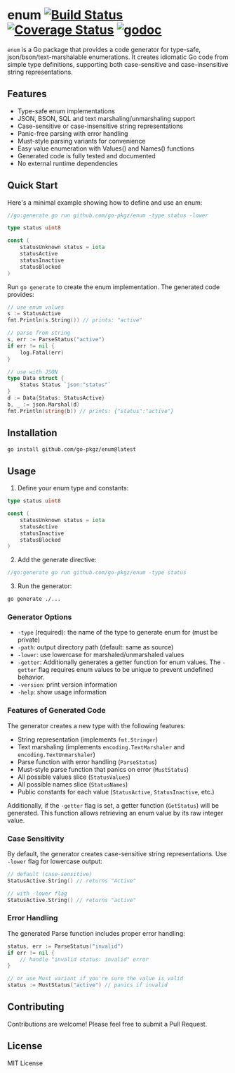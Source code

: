 # enum [![Build Status](https://github.com/go-pkgz/enum/workflows/build/badge.svg)](https://github.com/go-pkgz/enum/actions) [![Coverage Status](https://coveralls.io/repos/github/go-pkgz/enum/badge.svg?branch=master)](https://coveralls.io/github/go-pkgz/enum?branch=master) [![godoc](https://godoc.org/github.com/go-pkgz/enum?status.svg)](https://godoc.org/github.com/go-pkgz/enum)


`enum` is a Go package that provides a code generator for type-safe, json/bson/text-marshalable enumerations. It creates idiomatic Go code from simple type definitions, supporting both case-sensitive and case-insensitive string representations.

## Features

- Type-safe enum implementations
- JSON, BSON, SQL and text marshaling/unmarshaling support
- Case-sensitive or case-insensitive string representations
- Panic-free parsing with error handling
- Must-style parsing variants for convenience
- Easy value enumeration with Values() and Names() functions
- Generated code is fully tested and documented
- No external runtime dependencies

## Quick Start

Here's a minimal example showing how to define and use an enum:

```go
//go:generate go run github.com/go-pkgz/enum -type status -lower

type status uint8

const (
    statusUnknown status = iota
    statusActive
    statusInactive
    statusBlocked
)
```

Run `go generate` to create the enum implementation. The generated code provides:

```go
// use enum values
s := StatusActive
fmt.Println(s.String()) // prints: "active"

// parse from string
s, err := ParseStatus("active")
if err != nil {
    log.Fatal(err)
}

// use with JSON
type Data struct {
    Status Status `json:"status"`
}
d := Data{Status: StatusActive}
b, _ := json.Marshal(d)
fmt.Println(string(b)) // prints: {"status":"active"}
```

## Installation

```bash
go install github.com/go-pkgz/enum@latest
```

## Usage

1. Define your enum type and constants:

```go
type status uint8

const (
    statusUnknown status = iota
    statusActive
    statusInactive
    statusBlocked
)
```

2. Add the generate directive:
```go
//go:generate go run github.com/go-pkgz/enum -type status
```

3. Run the generator:
```bash
go generate ./...
```

### Generator Options

- `-type` (required): the name of the type to generate enum for (must be private)
- `-path`: output directory path (default: same as source)
- `-lower`: use lowercase for marshaled/unmarshaled values
- `-getter`: Additionally generates a getter function for enum values. The `-getter` flag requires enum values to be unique to prevent undefined behavior.
- `-version`: print version information
- `-help`: show usage information

### Features of Generated Code

The generator creates a new type with the following features:

- String representation (implements `fmt.Stringer`)
- Text marshaling (implements `encoding.TextMarshaler` and `encoding.TextUnmarshaler`)
- Parse function with error handling (`ParseStatus`)
- Must-style parse function that panics on error (`MustStatus`)
- All possible values slice (`StatusValues`)
- All possible names slice (`StatusNames`)
- Public constants for each value (`StatusActive`, `StatusInactive`, etc.)

Additionally, if the `-getter` flag is set, a getter function (`GetStatus`) will be generated. This function allows retrieving an enum value by its raw integer value.

### Case Sensitivity

By default, the generator creates case-sensitive string representations. Use `-lower` flag for lowercase output:

```go
// default (case-sensitive)
StatusActive.String() // returns "Active"

// with -lower flag
StatusActive.String() // returns "active"
```

### Error Handling

The generated Parse function includes proper error handling:

```go
status, err := ParseStatus("invalid")
if err != nil {
    // handle "invalid status: invalid" error
}

// or use Must variant if you're sure the value is valid
status := MustStatus("active") // panics if invalid
```

## Contributing

Contributions are welcome! Please feel free to submit a Pull Request.

## License

MIT License